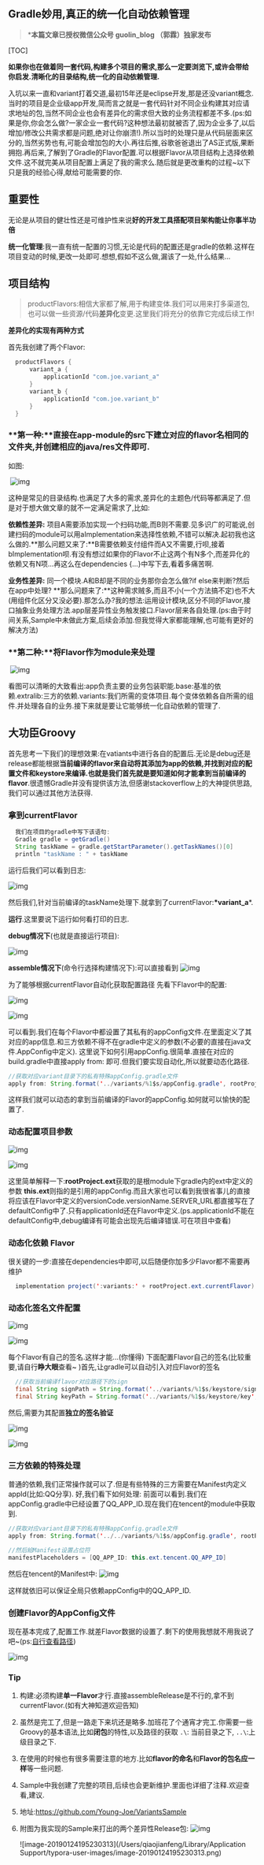 ## Gradle妙用,真正的统一化自动依赖管理

> ***本篇文章已授权微信公众号 guolin_blog （郭霖）独家发布**

[TOC]

**如果你也在做着同一套代码,构建多个项目的需求,那么一定要浏览下,或许会带给你启发.清晰化的目录结构,统一化的自动依赖管理.**

入坑以来一直和variant打着交道,最初15年还是eclipse开发,那是还没variant概念.当时的项目是企业级app开发,简而言之就是一套代码针对不同企业构建其对应请求地址的包,当然不同企业也会有差异化的需求但大致的业务流程都差不多.(ps:如果是你,你会怎么做?一家企业一套代码?这种想法最初就被否了,因为企业多了,以后增加/修改公共需求都是问题,绝对让你崩溃!).所以当时的处理只是从代码层面来区分的,当然劣势也有,可能会增加包的大小.再往后推,谷歌爸爸退出了AS正式版,果断拥抱.再后来,了解到了Gradle的Flavor配置.可以根据Flavor从项目结构上选择依赖文件.这不就完美从项目配置上满足了我的需求么.随后就是更改重构的过程~以下只是我的经验心得,献给可能需要的你.

## 重要性

无论是从项目的健壮性还是可维护性来说**好的开发工具搭配项目架构能让你事半功倍**

**统一化管理**:我一直有统一配置的习惯,无论是代码的配置还是gradle的依赖.这样在项目变动的时候,更改一处即可.想想,假如不这么做,漏该了一处,什么结果...

## 项目结构

> productFlavors:相信大家都了解,用于构建变体.我们可以用来打多渠道包,也可以做一些资源/代码**差异化**变更.这里我们将充分的依靠它完成后续工作!

**差异化的实现有两种方式**

首先我创建了两个Flavor:

```java
  productFlavors {
      variant_a {
          applicationId "com.joe.variant_a"
      }
      variant_b {
          applicationId "com.joe.variant_b"
      }
  }
```

### **第一种:**直接在app-module的src下建立对应的flavor名相同的文件夹,并创建相应的java/res文件即可.

如图: 

​    ![img](https://i.loli.net/2019/01/13/5c3b3e09325f0.png)

这种是常见的目录结构.也满足了大多的需求,差异化的主题色/代码等都满足了.但是对于想大做文章的就不一定满足需求了,比如:

**依赖性差异:** 项目A需要添加实现一个扫码功能,而B则不需要.见多识广的可能说,创建扫码的module可以用aImplementation来选择性依赖,不错可以解决.起初我也这么做的.**那么问题又来了:**B需要依赖支付组件而A又不需要,行呗,接着bImplementation呗.有没有想过如果你的Flavor不止这两个有N多个,而差异化的依赖又有N项...再这么在dependencies {...}中写下去,看着多痛苦啊.

**业务性差异:** 同一个模块.A和B却是不同的业务那你会怎么做?if else来判断?然后在app中处理? **那么问题来了:**这种需求贼多,而且不小(一个方法搞不定)也不大(用组件化区分又没必要).那怎么办?我的想法:运用设计模块,区分不同的Flavor,接口抽象业务处理方法.app层差异性业务触发接口.Flavor层来各自处理.(ps:由于时间关系,Sample中未做此方案,后续会添加.但我觉得大家都能理解,也可能有更好的解决方法)

### **第二种:**将Flavor作为module来处理

​           ![img](https://i.loli.net/2019/01/13/5c3b48e88ce6d.png)

看图可以清晰的大致看出:app负责主要的业务包装职能.base:基准的依赖.extralib:三方的依赖.variants:我们所需的变体项目.每个变体依赖各自所需的组件.并处理各自的业务.接下来就是要让它能够统一化自动依赖的管理了.

## 大功臣Groovy

首先思考一下我们的理想效果:在vatiants中进行各自的配置后.无论是debug还是release都能根据**当前编译的flavor来自动将其添加为app的依赖,并找到对应的配置文件和keystore来编译.**也就是我们首先就是要知道如何才能**拿到当前编译的flavor**.很遗憾Gradle并没有提供该方法,但感谢stackoverflow上的大神提供思路,我们可以通过其他方法获得.

### 拿到currentFlavor

```java
  我们在项目的gradle中写下该语句:
  Gradle gradle = getGradle()
  String taskName = gradle.getStartParameter().getTaskNames()[0]
  println "taskName : " + taskName
```

运行后我们可以看到日志:

 ![img](https://i.loli.net/2019/01/13/5c3b5197b32ee.png)

然后我们,针对当前编译的taskName处理下.就拿到了currentFlavor:**\*variant_a***.

**运行**.这里要说下运行如何看打印的日志.

**debug情况下**(也就是直接运行项目):

![img](https://i.loli.net/2019/01/13/5c3b4fc4c683b.png)

**assemble情况下**(命令行选择构建情况下):可以直接看到  ![img](https://i.loli.net/2019/01/13/5c3b51371f075.png)

为了能够根据currentFlavor自动化获取配置路径 先看下Flavor中的配置: 

![img](https://i.loli.net/2019/01/13/5c3b54d9c6b49.png)

![img](https://i.loli.net/2019/01/13/5c3b535a2fa6f.png)

可以看到.我们在每个Flavor中都设置了其私有的appConfig文件.在里面定义了其对应的app信息.和三方依赖不得不在gradle中定义的参数(不必要的直接在java文件.AppConfig中定义). 这里说下如何引用appConfig.很简单.直接在对应的build.gradle中直接apply from: 即可.但我们要实现自动化,所以就要动态化路径.

```java
//获取对应variant目录下的私有特殊appConfig.gradle文件
apply from: String.format('../variants/%1$s/appConfig.gradle', rootProject.ext.currentFlavor)
```

这样我们就可以动态的拿到当前编译的Flavor的appConfig.如何就可以愉快的配置了.

### 动态配置项目参数

![img](https://i.loli.net/2019/01/13/5c3b586fa64da.png)

![img](https://i.loli.net/2019/01/13/5c3b586bcc852.png)

这里简单解释一下:**rootProject.ext**获取的是根module下gradle内的ext中定义的参数 **this.ext**则指的是引用的appConfig.而且大家也可以看到我很省事儿的直接将应该在Flavor中定义的versionCode.versionName.SERVER_URL都直接写在了defaultConfig中了.只有applicationId还在Flavor中定义.(ps.applicationId不能在defaultConfig中,debug编译有可能会出现先后编译错误.可在项目中查看)

### 动态化依赖 Flavor

很关键的一步:直接在dependencies中即可,以后随便你加多少Flavor都不需要再维护

```java
  implementation project(':variants:' + rootProject.ext.currentFlavor)
```

### 动态化签名文件配置

![img](https://i.loli.net/2019/01/13/5c3b5a6456164.png)

![img](https://i.loli.net/2019/01/13/5c3b5a65db092.png)

每个Flavor有自己的签名.这样才能...(你懂得) 下面配置Flavor自己的签名(比较重要,请自行**睁大眼**查看~ )首先,让gradle可以自动引入对应Flavor的签名

```java
  //获取当前编译flavor对应路径下的sign
  final String signPath = String.format('../variants/%1$s/keystore/signing.properties', rootProject.ext.currentFlavor)
  final String keyPath = String.format('../variants/%1$s/keystore/key', rootProject.ext.currentFlavor)
```

然后,需要为其配置**独立的签名验证**

 ![img](https://i.loli.net/2019/01/13/5c3b5ba230bc2.png)

![img](https://i.loli.net/2019/01/13/5c3b5ba229047.png)

### 三方依赖的特殊处理

普通的依赖,我们正常操作就可以了.但是有些特殊的三方需要在Manifest内定义appId(比如:QQ分享). 好,我们看下如何处理: 前面可以看到.我们在appConfig.gradle中已经设置了QQ_APP_ID.现在我们在tencent的module中获取到.

```java
//获取对应variant目录下的私有特殊appConfig.gradle文件
apply from: String.format('../../variants/%1$s/appConfig.gradle', rootProject.ext.currentFlavor)

//然后給Manifest设置占位符
manifestPlaceholders = [QQ_APP_ID: this.ext.tencent.QQ_APP_ID]
```
然后在tencent的Manifest中: ![img](https://i.loli.net/2019/01/13/5c3b5e194343d.png)

这样就依旧可以保证全局只依赖appConfig中的QQ_APP_ID.

### 创建Flavor的AppConfig文件

现在基本完成了,配置工作.就差Flavor数据的设置了.剩下的使用我想就不用我说了吧~(ps:[自行查看路径](https://github.com/Young-Joe/VariantsSample))

![img](https://i.loli.net/2019/01/13/5c3b5fc9ee551.png)

### Tip

1. 构建:必须构建**单一Flavor**才行.直接assembleRelease是不行的,拿不到currentFlavor.(如有大神知道欢迎告知)

2. 虽然是完工了,但是一路走下来坑还是略多.加班花了个通宵才完工.你需要一些Groovy的基本语法,比如**闭包**的特性,以及路径的获取 `.\`: 当前目录之下, `..\`:上级目录之下.

3. 在使用的时候也有很多需要注意的地方.比如**flavor的命名**和**Flavor的包名应一样**等一些问题.

4. Sample中我创建了完整的项目,后续也会更新维护.里面也详细了注释.欢迎查看,建议.

5. 地址:<https://github.com/Young-Joe/VariantsSample>

6. 附图为我实现的Sample来打出的两个差异性Release包:
    ![img](https://i.loli.net/2019/01/14/5c3b638fbf80f.jpg)

    ![image-20190124195230313](/Users/qiaojianfeng/Library/Application Support/typora-user-images/image-20190124195230313.png)
